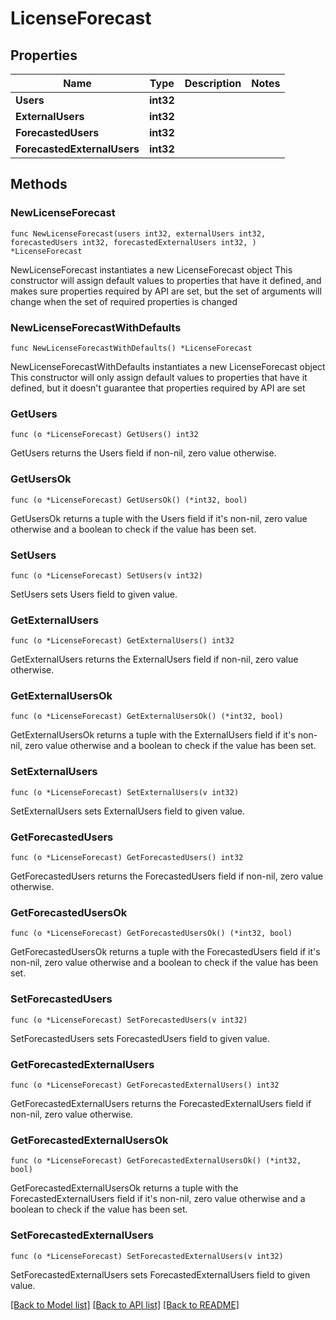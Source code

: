 # LicenseForecast

## Properties

Name | Type | Description | Notes
------------ | ------------- | ------------- | -------------
**Users** | **int32** |  | 
**ExternalUsers** | **int32** |  | 
**ForecastedUsers** | **int32** |  | 
**ForecastedExternalUsers** | **int32** |  | 

## Methods

### NewLicenseForecast

`func NewLicenseForecast(users int32, externalUsers int32, forecastedUsers int32, forecastedExternalUsers int32, ) *LicenseForecast`

NewLicenseForecast instantiates a new LicenseForecast object
This constructor will assign default values to properties that have it defined,
and makes sure properties required by API are set, but the set of arguments
will change when the set of required properties is changed

### NewLicenseForecastWithDefaults

`func NewLicenseForecastWithDefaults() *LicenseForecast`

NewLicenseForecastWithDefaults instantiates a new LicenseForecast object
This constructor will only assign default values to properties that have it defined,
but it doesn't guarantee that properties required by API are set

### GetUsers

`func (o *LicenseForecast) GetUsers() int32`

GetUsers returns the Users field if non-nil, zero value otherwise.

### GetUsersOk

`func (o *LicenseForecast) GetUsersOk() (*int32, bool)`

GetUsersOk returns a tuple with the Users field if it's non-nil, zero value otherwise
and a boolean to check if the value has been set.

### SetUsers

`func (o *LicenseForecast) SetUsers(v int32)`

SetUsers sets Users field to given value.


### GetExternalUsers

`func (o *LicenseForecast) GetExternalUsers() int32`

GetExternalUsers returns the ExternalUsers field if non-nil, zero value otherwise.

### GetExternalUsersOk

`func (o *LicenseForecast) GetExternalUsersOk() (*int32, bool)`

GetExternalUsersOk returns a tuple with the ExternalUsers field if it's non-nil, zero value otherwise
and a boolean to check if the value has been set.

### SetExternalUsers

`func (o *LicenseForecast) SetExternalUsers(v int32)`

SetExternalUsers sets ExternalUsers field to given value.


### GetForecastedUsers

`func (o *LicenseForecast) GetForecastedUsers() int32`

GetForecastedUsers returns the ForecastedUsers field if non-nil, zero value otherwise.

### GetForecastedUsersOk

`func (o *LicenseForecast) GetForecastedUsersOk() (*int32, bool)`

GetForecastedUsersOk returns a tuple with the ForecastedUsers field if it's non-nil, zero value otherwise
and a boolean to check if the value has been set.

### SetForecastedUsers

`func (o *LicenseForecast) SetForecastedUsers(v int32)`

SetForecastedUsers sets ForecastedUsers field to given value.


### GetForecastedExternalUsers

`func (o *LicenseForecast) GetForecastedExternalUsers() int32`

GetForecastedExternalUsers returns the ForecastedExternalUsers field if non-nil, zero value otherwise.

### GetForecastedExternalUsersOk

`func (o *LicenseForecast) GetForecastedExternalUsersOk() (*int32, bool)`

GetForecastedExternalUsersOk returns a tuple with the ForecastedExternalUsers field if it's non-nil, zero value otherwise
and a boolean to check if the value has been set.

### SetForecastedExternalUsers

`func (o *LicenseForecast) SetForecastedExternalUsers(v int32)`

SetForecastedExternalUsers sets ForecastedExternalUsers field to given value.



[[Back to Model list]](../README.md#documentation-for-models) [[Back to API list]](../README.md#documentation-for-api-endpoints) [[Back to README]](../README.md)


